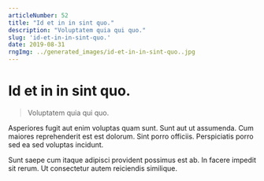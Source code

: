 ```yaml
---
articleNumber: 52
title: "Id et in in sint quo."
description: "Voluptatem quia qui quo."
slug: 'id-et-in-in-sint-quo.'
date: 2019-08-31
rngImg: ../generated_images/id-et-in-in-sint-quo..jpg
---
```


# Id et in in sint quo.

> Voluptatem quia qui quo.

Asperiores fugit aut enim voluptas quam sunt. Sunt aut ut assumenda. Cum maiores reprehenderit est est dolorum. Sint porro officiis. Perspiciatis porro sed ea sed voluptas incidunt.
 Sunt saepe cum itaque adipisci provident possimus est ab. In facere impedit sit rerum. Ut consectetur autem reiciendis similique.
